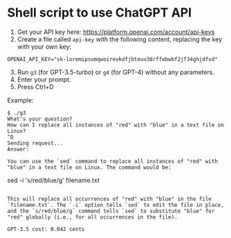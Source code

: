 # Shell script to use ChatGPT API

1. Get your API key here: https://platform.openai.com/account/api-keys
2. Create a file called `api-key` with the following content, replacing the key with your own key:
```
OPENAI_API_KEY="sk-loremipsumqwoirevkdfjbteuu38rffebwbf2jf34ghjdfvd"
```
3. Run `g3` (for GPT-3.5-turbo) or `g4` (for GPT-4) without any parameters.
4. Enter your prompt.
5. Press Ctrl+D

Example:
```
$ ./g3
What's your question?
How can I replace all instances of "red" with "blue" in a text file on Linux?
^D
Sending request...
Answer:

You can use the `sed` command to replace all instances of "red" with "blue" in a text file on Linux. The command would be:

```
sed -i 's/red/blue/g' filename.txt
```

This will replace all occurrences of "red" with "blue" in the file `filename.txt`. The `-i` option tells `sed` to edit the file in place, and the `s/red/blue/g` command tells `sed` to substitute "blue" for "red" globally (i.e., for all occurrences in the file).

GPT-3.5 cost: 0.042 cents
